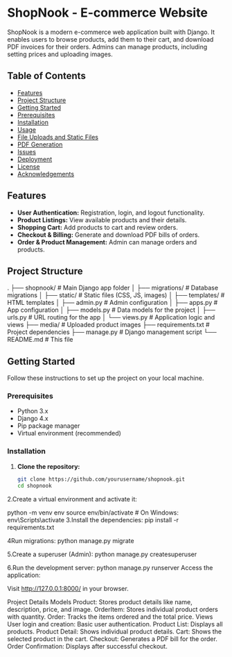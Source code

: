 # ShopNook - E-commerce Website

ShopNook is a modern e-commerce web application built with Django. It enables users to browse products, add them to their cart, and download PDF invoices for their orders. Admins can manage products, including setting prices and uploading images.

## Table of Contents
- [Features](#features)
- [Project Structure](#project-structure)
- [Getting Started](#getting-started)
- [Prerequisites](#prerequisites)
- [Installation](#installation)
- [Usage](#usage)
- [File Uploads and Static Files](#file-uploads-and-static-files)
- [PDF Generation](#pdf-generation)
- [Issues](#issues)
- [Deployment](#deployment)
- [License](#license)
- [Acknowledgements](#acknowledgements)

## Features
- **User Authentication:** Registration, login, and logout functionality.
- **Product Listings:** View available products and their details.
- **Shopping Cart:** Add products to cart and review orders.
- **Checkout & Billing:** Generate and download PDF bills of orders.
- **Order & Product Management:** Admin can manage orders and products.
  
## Project Structure


.
├── shopnook/              # Main Django app folder
│   ├── migrations/        # Database migrations
│   ├── static/            # Static files (CSS, JS, images)
│   ├── templates/         # HTML templates
│   ├── admin.py           # Admin configuration
│   ├── apps.py            # App configuration
│   ├── models.py          # Data models for the project
│   ├── urls.py            # URL routing for the app
│   └── views.py           # Application logic and views
├── media/                 # Uploaded product images
├── requirements.txt       # Project dependencies
├── manage.py              # Django management script
└── README.md              # This file

## Getting Started

Follow these instructions to set up the project on your local machine.

### Prerequisites

- Python 3.x
- Django 4.x
- Pip package manager
- Virtual environment (recommended)

### Installation

1. **Clone the repository:**

   ```bash
   git clone https://github.com/yourusername/shopnook.git
   cd shopnook
2.Create a virtual environment and activate it:


python -m venv env
source env/bin/activate  # On Windows: env\Scripts\activate
3.Install the dependencies:
pip install -r requirements.txt

4Run migrations:
python manage.py migrate

5.Create a superuser (Admin):
python manage.py createsuperuser

6.Run the development server:
python manage.py runserver
Access the application:

Visit http://127.0.0.1:8000/ in your browser.

Project Details
Models
Product: Stores product details like name, description, price, and image.
OrderItem: Stores individual product orders with quantity.
Order: Tracks the items ordered and the total price.
Views
User login and creation: Basic user authentication.
Product List: Displays all products.
Product Detail: Shows individual product details.
Cart: Shows the selected product in the cart.
Checkout: Generates a PDF bill for the order.
Order Confirmation: Displays after successful checkout.
